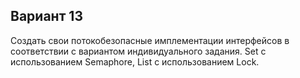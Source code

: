 ## Вариант 13
Создать свои потокобезопасные имплементации интерфейсов в
соответствии с вариантом индивидуального задания.
Set с использованием Semaphore, List с использованием Lock.
